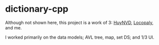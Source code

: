 # dictionary-cpp

Although not shown here, this project is a work of 3: [HuyNVD](https://github.com/HuyNVD), [Locopaly](https://github.com/Locopaly), and me.

I worked primarily on the data models; AVL tree, map, set DS; and 1/3 UI.
